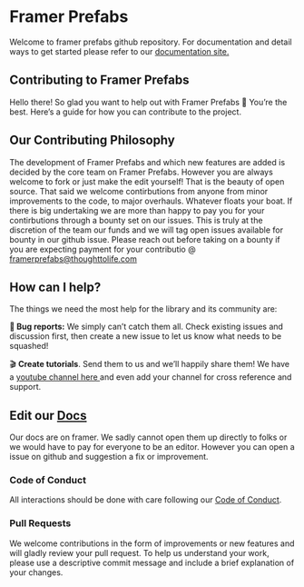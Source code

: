 # Framer Prefabs
Welcome to framer prefabs github repository. For documentation and detail ways to get started please refer to our [documentation site.](www.framerprefabs.com)

## Contributing to Framer Prefabs
Hello there! So glad you want to help out with Framer Prefabs 🤗 You’re the best. Here’s a guide for how you can contribute to the project.


## Our Contributing Philosophy
The development of Framer Prefabs and which new features are added is decided by the core team on Framer Prefabs. However you are always welcome to fork or just make the edit yourself! That is the beauty of open source. That said we welcome contirbutions from anyone from minor improvements to the code, to major overhauls. Whatever floats your boat. If there is big undertaking we are more than happy to pay you for your contirbutions through a bounty set on our issues. This is truly at the discretion of the team our funds and we will tag open issues available for bounty in our github issue. Please reach out before taking on a bounty if you are expecting payment for your contributio @ framerprefabs@thoughttolife.com

## How can I help?
The things we need the most help for the library and its community are:

**🐛 Bug reports:** We simply can’t catch them all. Check existing issues and discussion first, then create a new issue to let us know what needs to be squashed!

🎬 **Create tutorials**. Send them to us and we’ll happily share them! We have a [youtube channel here ](https://youtube.com/@FramerPrefabs?si=nyofZ_Cal6dOPgQw) and even add your channel for cross reference and support.

## Edit our [Docs](www.framerprefabs.com)
Our docs are on framer. We sadly cannot open them up directly to folks or we would have to pay for everyone to be an editor. However you can open a issue on github and suggestion a fix or improvement.

### Code of Conduct
All interactions should be done with care following our [Code of Conduct](/CODE_OF_CONDUCT.md).


### Pull Requests
We welcome contributions in the form of improvements or new features and will gladly review your pull request. To help us understand your work, please use a descriptive commit message and include a brief explanation of your changes.
